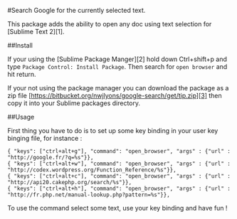 #Search Google for the currently selected text.

This package adds the ability to open any doc using text selection for [Sublime Text 2][1].

##Install

If your using the [Sublime Package Manger][2] hold down Ctrl+shift+p and type
`Package Control: Install Package`. Then search for `open browser` and hit return.

If your not using the package manager  you can download the package as a zip file [https://bitbucket.org/nwjlyons/google-search/get/tip.zip][3] then copy it into your Sublime packages directory.

##Usage

First thing you have to do is to set up some key binding in your user key binging file, for instance : 
	
	{ "keys": ["ctrl+alt+g"], "command": "open_browser", "args" : {"url" : "http://google.fr/?q=%s"}},
	{ "keys": ["ctrl+alt+w"], "command": "open_browser", "args" : {"url" : "http://codex.wordpress.org/Function_Reference/%s"}},
	{ "keys": ["ctrl+alt+c"], "command": "open_browser", "args" : {"url" : "http://api20.cakephp.org/search/%s"}},
	{ "keys": ["ctrl+alt+h"], "command": "open_browser", "args" : {"url" : "http://fr.php.net/manual-lookup.php?pattern=%s"}},

To use the command select some text, use your key binding and have fun !
